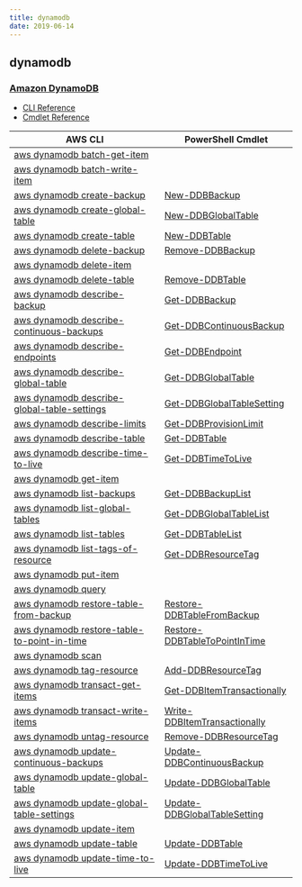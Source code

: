 ```yaml
---
title: dynamodb
date: 2019-06-14
---
```


## dynamodb

### [Amazon DynamoDB](https://aws.amazon.com/dynamodb/)

* [CLI Reference](https://docs.aws.amazon.com/cli/latest/reference/dynamodb/index.html)
* [Cmdlet Reference](https://docs.aws.amazon.com/powershell/latest/reference/items/Amazon_DynamoDB_cmdlets.html)

|AWS CLI|PowerShell Cmdlet|
|----|----|
|[aws dynamodb batch-get-item](https://docs.aws.amazon.com/cli/latest/reference/dynamodb/batch-get-item.html)||
|[aws dynamodb batch-write-item](https://docs.aws.amazon.com/cli/latest/reference/dynamodb/batch-write-item.html)||
|[aws dynamodb create-backup](https://docs.aws.amazon.com/cli/latest/reference/dynamodb/create-backup.html)|[New-DDBBackup](https://docs.aws.amazon.com/powershell/latest/reference/items/New-DDBBackup.html)|
|[aws dynamodb create-global-table](https://docs.aws.amazon.com/cli/latest/reference/dynamodb/create-global-table.html)|[New-DDBGlobalTable](https://docs.aws.amazon.com/powershell/latest/reference/items/New-DDBGlobalTable.html)|
|[aws dynamodb create-table](https://docs.aws.amazon.com/cli/latest/reference/dynamodb/create-table.html)|[New-DDBTable](https://docs.aws.amazon.com/powershell/latest/reference/items/New-DDBTable.html)|
|[aws dynamodb delete-backup](https://docs.aws.amazon.com/cli/latest/reference/dynamodb/delete-backup.html)|[Remove-DDBBackup](https://docs.aws.amazon.com/powershell/latest/reference/items/Remove-DDBBackup.html)|
|[aws dynamodb delete-item](https://docs.aws.amazon.com/cli/latest/reference/dynamodb/delete-item.html)||
|[aws dynamodb delete-table](https://docs.aws.amazon.com/cli/latest/reference/dynamodb/delete-table.html)|[Remove-DDBTable](https://docs.aws.amazon.com/powershell/latest/reference/items/Remove-DDBTable.html)|
|[aws dynamodb describe-backup](https://docs.aws.amazon.com/cli/latest/reference/dynamodb/describe-backup.html)|[Get-DDBBackup](https://docs.aws.amazon.com/powershell/latest/reference/items/Get-DDBBackup.html)|
|[aws dynamodb describe-continuous-backups](https://docs.aws.amazon.com/cli/latest/reference/dynamodb/describe-continuous-backups.html)|[Get-DDBContinuousBackup](https://docs.aws.amazon.com/powershell/latest/reference/items/Get-DDBContinuousBackup.html)|
|[aws dynamodb describe-endpoints](https://docs.aws.amazon.com/cli/latest/reference/dynamodb/describe-endpoints.html)|[Get-DDBEndpoint](https://docs.aws.amazon.com/powershell/latest/reference/items/Get-DDBEndpoint.html)|
|[aws dynamodb describe-global-table](https://docs.aws.amazon.com/cli/latest/reference/dynamodb/describe-global-table.html)|[Get-DDBGlobalTable](https://docs.aws.amazon.com/powershell/latest/reference/items/Get-DDBGlobalTable.html)|
|[aws dynamodb describe-global-table-settings](https://docs.aws.amazon.com/cli/latest/reference/dynamodb/describe-global-table-settings.html)|[Get-DDBGlobalTableSetting](https://docs.aws.amazon.com/powershell/latest/reference/items/Get-DDBGlobalTableSetting.html)|
|[aws dynamodb describe-limits](https://docs.aws.amazon.com/cli/latest/reference/dynamodb/describe-limits.html)|[Get-DDBProvisionLimit](https://docs.aws.amazon.com/powershell/latest/reference/items/Get-DDBProvisionLimit.html)|
|[aws dynamodb describe-table](https://docs.aws.amazon.com/cli/latest/reference/dynamodb/describe-table.html)|[Get-DDBTable](https://docs.aws.amazon.com/powershell/latest/reference/items/Get-DDBTable.html)|
|[aws dynamodb describe-time-to-live](https://docs.aws.amazon.com/cli/latest/reference/dynamodb/describe-time-to-live.html)|[Get-DDBTimeToLive](https://docs.aws.amazon.com/powershell/latest/reference/items/Get-DDBTimeToLive.html)|
|[aws dynamodb get-item](https://docs.aws.amazon.com/cli/latest/reference/dynamodb/get-item.html)||
|[aws dynamodb list-backups](https://docs.aws.amazon.com/cli/latest/reference/dynamodb/list-backups.html)|[Get-DDBBackupList](https://docs.aws.amazon.com/powershell/latest/reference/items/Get-DDBBackupList.html)|
|[aws dynamodb list-global-tables](https://docs.aws.amazon.com/cli/latest/reference/dynamodb/list-global-tables.html)|[Get-DDBGlobalTableList](https://docs.aws.amazon.com/powershell/latest/reference/items/Get-DDBGlobalTableList.html)|
|[aws dynamodb list-tables](https://docs.aws.amazon.com/cli/latest/reference/dynamodb/list-tables.html)|[Get-DDBTableList](https://docs.aws.amazon.com/powershell/latest/reference/items/Get-DDBTableList.html)|
|[aws dynamodb list-tags-of-resource](https://docs.aws.amazon.com/cli/latest/reference/dynamodb/list-tags-of-resource.html)|[Get-DDBResourceTag](https://docs.aws.amazon.com/powershell/latest/reference/items/Get-DDBResourceTag.html)|
|[aws dynamodb put-item](https://docs.aws.amazon.com/cli/latest/reference/dynamodb/put-item.html)||
|[aws dynamodb query](https://docs.aws.amazon.com/cli/latest/reference/dynamodb/query.html)||
|[aws dynamodb restore-table-from-backup](https://docs.aws.amazon.com/cli/latest/reference/dynamodb/restore-table-from-backup.html)|[Restore-DDBTableFromBackup](https://docs.aws.amazon.com/powershell/latest/reference/items/Restore-DDBTableFromBackup.html)|
|[aws dynamodb restore-table-to-point-in-time](https://docs.aws.amazon.com/cli/latest/reference/dynamodb/restore-table-to-point-in-time.html)|[Restore-DDBTableToPointInTime](https://docs.aws.amazon.com/powershell/latest/reference/items/Restore-DDBTableToPointInTime.html)|
|[aws dynamodb scan](https://docs.aws.amazon.com/cli/latest/reference/dynamodb/scan.html)||
|[aws dynamodb tag-resource](https://docs.aws.amazon.com/cli/latest/reference/dynamodb/tag-resource.html)|[Add-DDBResourceTag](https://docs.aws.amazon.com/powershell/latest/reference/items/Add-DDBResourceTag.html)|
|[aws dynamodb transact-get-items](https://docs.aws.amazon.com/cli/latest/reference/dynamodb/transact-get-items.html)|[Get-DDBItemTransactionally](https://docs.aws.amazon.com/powershell/latest/reference/items/Get-DDBItemTransactionally.html)|
|[aws dynamodb transact-write-items](https://docs.aws.amazon.com/cli/latest/reference/dynamodb/transact-write-items.html)|[Write-DDBItemTransactionally](https://docs.aws.amazon.com/powershell/latest/reference/items/Write-DDBItemTransactionally.html)|
|[aws dynamodb untag-resource](https://docs.aws.amazon.com/cli/latest/reference/dynamodb/untag-resource.html)|[Remove-DDBResourceTag](https://docs.aws.amazon.com/powershell/latest/reference/items/Remove-DDBResourceTag.html)|
|[aws dynamodb update-continuous-backups](https://docs.aws.amazon.com/cli/latest/reference/dynamodb/update-continuous-backups.html)|[Update-DDBContinuousBackup](https://docs.aws.amazon.com/powershell/latest/reference/items/Update-DDBContinuousBackup.html)|
|[aws dynamodb update-global-table](https://docs.aws.amazon.com/cli/latest/reference/dynamodb/update-global-table.html)|[Update-DDBGlobalTable](https://docs.aws.amazon.com/powershell/latest/reference/items/Update-DDBGlobalTable.html)|
|[aws dynamodb update-global-table-settings](https://docs.aws.amazon.com/cli/latest/reference/dynamodb/update-global-table-settings.html)|[Update-DDBGlobalTableSetting](https://docs.aws.amazon.com/powershell/latest/reference/items/Update-DDBGlobalTableSetting.html)|
|[aws dynamodb update-item](https://docs.aws.amazon.com/cli/latest/reference/dynamodb/update-item.html)||
|[aws dynamodb update-table](https://docs.aws.amazon.com/cli/latest/reference/dynamodb/update-table.html)|[Update-DDBTable](https://docs.aws.amazon.com/powershell/latest/reference/items/Update-DDBTable.html)|
|[aws dynamodb update-time-to-live](https://docs.aws.amazon.com/cli/latest/reference/dynamodb/update-time-to-live.html)|[Update-DDBTimeToLive](https://docs.aws.amazon.com/powershell/latest/reference/items/Update-DDBTimeToLive.html)|

